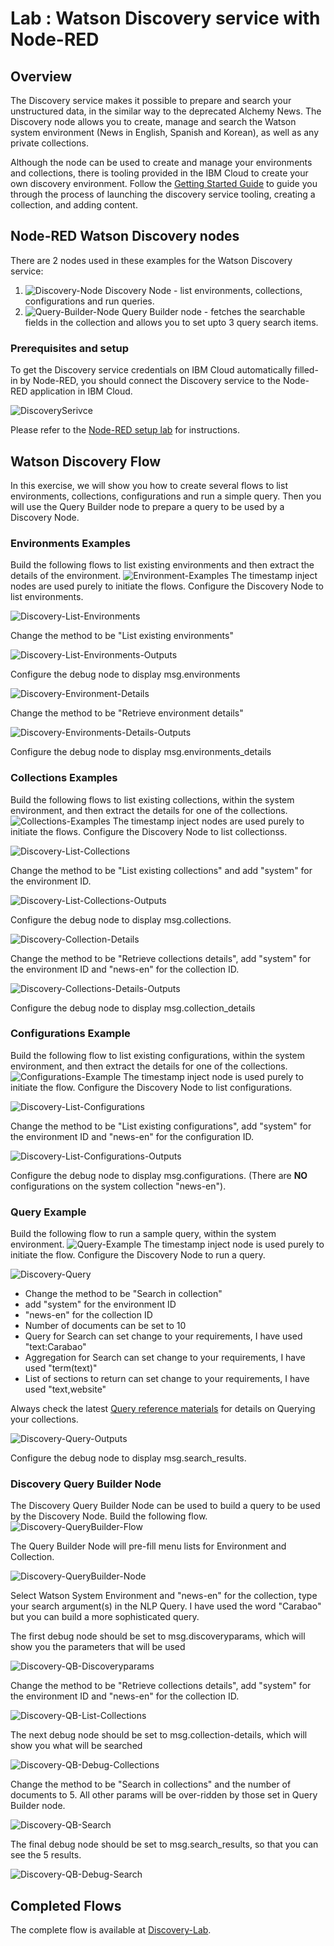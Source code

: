 # Lab : Watson Discovery service with Node-RED

## Overview
The Discovery service makes it possible to prepare and search your unstructured data, in the similar way to the deprecated Alchemy News. The Discovery node allows you to create, manage and search the Watson system environment (News in English, Spanish and Korean), as well as any private collections.

Although the node can be used to create and manage your environments and collections, there is tooling provided in the IBM Cloud to create your own discovery environment. Follow the [Getting Started Guide](https://console.bluemix.net/docs/services/discovery/getting-started-tool.html#getting-started-with-the-tooling) to guide you through the process of launching the discovery service tooling, creating a collection, and adding content.

## Node-RED Watson Discovery nodes
There are 2 nodes used in these examples for the Watson Discovery service:
1. ![Discovery-Node](images/discovery-node.jpg) Discovery Node - list environments, collections, configurations and run queries.
1. ![Query-Builder-Node](images/query-bulider-node.jpg) Query Builder node - fetches the searchable fields in the collection and allows you to set upto 3 query search items.

### Prerequisites and setup
To get the Discovery service credentials on IBM Cloud automatically filled-in by Node-RED, you should connect the Discovery service to the Node-RED application in IBM Cloud.

![DiscoverySerivce](images/discovery_service.png)

Please refer to the [Node-RED setup lab](/introduction_to_node_red/README.md) for instructions.

## Watson Discovery Flow
In this exercise, we will show you how to create several flows to list environments, collections, configurations and run a simple query. Then you will use the Query Builder node to prepare a query to be used by a Discovery Node.

### Environments Examples
Build the following flows to list existing environments and then extract the details of the environment.
![Environment-Examples](images/Environment-Examples.jpg)
The timestamp inject nodes are used purely to initiate the flows. Configure the Discovery Node to list environments.

![Discovery-List-Environments](images/EE-List.jpg)

Change the method to be "List existing environments"

![Discovery-List-Environments-Outputs](images/EE-List-Output.jpg)

Configure the debug node to display msg.environments

![Discovery-Environment-Details](images/EE-Details.jpg)

Change the method to be "Retrieve environment details"

![Discovery-Environments-Details-Outputs](images/EE-Details-Output.jpg)

Configure the debug node to display msg.environments_details

### Collections Examples
Build the following flows to list existing collections, within the system environment, and then extract the details for one of the collections.
![Collections-Examples](images/Collection-Examples.jpg)
The timestamp inject nodes are used purely to initiate the flows. Configure the Discovery Node to list collectionss.

![Discovery-List-Collections](images/CE-List.jpg)

Change the method to be "List existing collections" and add "system" for the environment ID.

![Discovery-List-Collections-Outputs](images/CE-List-Output.jpg)

Configure the debug node to display msg.collections.

![Discovery-Collection-Details](images/CE-Details.jpg)

Change the method to be "Retrieve collections details", add "system" for the environment ID and "news-en" for the collection ID.

![Discovery-Collections-Details-Outputs](images/CE-Details-Output.jpg)

Configure the debug node to display msg.collection_details

### Configurations Example
Build the following flow to list existing configurations, within the system environment, and then extract the details for one of the collections.
![Configurations-Example](images/Configuration-Example.jpg)
The timestamp inject node is used purely to initiate the flow. Configure the Discovery Node to list configurations.

![Discovery-List-Configurations](images/CfE-List.jpg)

Change the method to be "List existing configurations", add "system" for the environment ID and "news-en" for the configuration ID.

![Discovery-List-Configurations-Outputs](images/CfE-List-Output.jpg)

Configure the debug node to display msg.configurations. (There are **NO** configurations on the system collection "news-en").

### Query Example
Build the following flow to run a sample query, within the system environment.
![Query-Example](images/Query-Example.jpg)
The timestamp inject node is used purely to initiate the flow. Configure the Discovery Node to run a query.

![Discovery-Query](images/QE-Query.jpg)

* Change the method to be "Search in collection"
* add "system" for the environment ID
* "news-en" for the collection ID
* Number of documents can be set to 10
* Query for Search can set change to your requirements, I have used "text:Carabao"
* Aggregation for Search can set change to your requirements, I have used "term(text)"
* List of sections to return can set change to your requirements, I have used "text,website"

Always check the latest [Query reference materials](https://console.bluemix.net/docs/services/discovery/query-reference.html#query-reference) for details on Querying your collections.

![Discovery-Query-Outputs](images/QE-Query-Output.jpg)

Configure the debug node to display msg.search_results.

### Discovery Query Builder Node
The Discovery Query Builder Node can be used to build a query to be used by the Discovery Node.
Build the following flow.
![Discovery-QueryBuilder-Flow](images/Query-Builder.jpg)

The Query Builder Node will pre-fill menu lists for Environment and Collection.

![Discovery-QueryBuilder-Node](images/QB-Node.jpg)

Select Watson System Environment and "news-en" for the collection, type your search argument(s) in the NLP Query. I have used the word "Carabao" but you can build a more sophisticated query.

The first debug node should be set to msg.discoveryparams, which will show you the parameters that will be used

![Discovery-QB-Discoveryparams](images/QB-DParms-Output.jpg)

Change the method to be "Retrieve collections details", add "system" for the environment ID and "news-en" for the collection ID.

![Discovery-QB-List-Collections](images/CE-List.jpg)

The next debug node should be set to msg.collection-details, which will show you what will be searched

![Discovery-QB-Debug-Collections](images/QB-Collection-Output.jpg)

Change the method to be "Search in collections" and the number of documents to 5. All other params will be over-ridden by those set in Query Builder node.

![Discovery-QB-Search](images/QB-Search.jpg)

The final debug node should be set to msg.search_results, so that you can see the 5 results.

![Discovery-QB-Debug-Search](images/msg_results.png)

## Completed Flows
The complete flow is available at [Discovery-Lab](Discovery-Flows.json).

